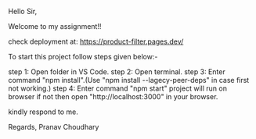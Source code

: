 Hello Sir,

Welcome to my assignment!!

check deployment at: https://product-filter.pages.dev/

To start this project follow steps given below:-

step 1: Open folder in VS Code.
step 2: Open terminal.
step 3: Enter command "npm install".(Use "npm install --lagecy-peer-deps" in case first not working.)
step 4: Enter command "npm start" project will run on browser if not then open "http://localhost:3000" in your browser.

kindly respond to me.

Regards,
Pranav Choudhary
